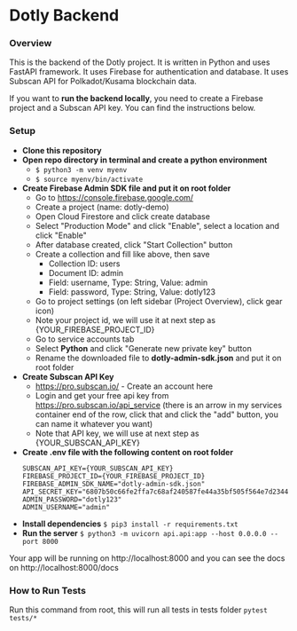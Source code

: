 # Dotly Backend

### Overview
This is the backend of the Dotly project. It is written in Python and uses FastAPI framework. It uses Firebase for authentication and database. It uses Subscan API for Polkadot/Kusama blockchain data.

If you want to **run the backend locally**, you need to create a Firebase project and a Subscan API key. You can find the instructions below.

### Setup
- **Clone this repository**
- **Open repo directory in terminal and create a python environment**
  - ```$ python3 -m venv myenv```
  - ```$ source myenv/bin/activate```
- **Create Firebase Admin SDK file and put it on root folder**
  - Go to https://console.firebase.google.com/
  - Create a project (name: dotly-demo)
  - Open Cloud Firestore and click create database 
  - Select "Production Mode" and click "Enable", select a location and click "Enable"
  - After database created, click "Start Collection" button
  - Create a collection and fill like above, then save
    - Collection ID: users
    - Document ID: admin
    - Field: username, Type: String, Value: admin
    - Field: password, Type: String, Value: dotly123
  - Go to project settings (on left sidebar (Project Overview), click gear icon)
  - Note your project id, we will use it at next step as {YOUR_FIREBASE_PROJECT_ID}
  - Go to service accounts tab
  - Select **Python** and click "Generate new private key" button
  - Rename the downloaded file to **dotly-admin-sdk.json** and put it on root folder
- **Create Subscan API Key**
  - https://pro.subscan.io/ - Create an account here
  - Login and get your free api key from https://pro.subscan.io/api_service (there is an arrow in my services container end of the row, click that and click the "add" button, you can name it whatever you want)
  - Note that API key, we will use at next step as {YOUR_SUBSCAN_API_KEY}
- **Create **.env** file with the following content on root folder**
  ```
  SUBSCAN_API_KEY={YOUR_SUBSCAN_API_KEY}
  FIREBASE_PROJECT_ID={YOUR_FIREBASE_PROJECT_ID}
  FIREBASE_ADMIN_SDK_NAME="dotly-admin-sdk.json"
  API_SECRET_KEY="6807b50c66fe2ffa7c68af240587fe44a35bf505f564e7d2344739ecca514723"
  ADMIN_PASSWORD="dotly123"
  ADMIN_USERNAME="admin"
  ```
- **Install dependencies**
    ```$ pip3 install -r requirements.txt```
- **Run the server**
    ```$ python3 -m uvicorn api.api:app --host 0.0.0.0 --port 8000```

Your app will be running on http://localhost:8000 and you can see the docs on http://localhost:8000/docs

### How to Run Tests
Run this command from root, this will run all tests in tests folder
```pytest tests/*```
